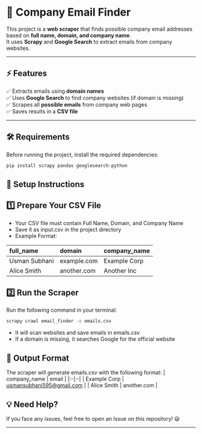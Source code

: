 # 📧 Company Email Finder

This project is a **web scraper** that finds possible company email addresses based on **full name, domain, and company name**.  
It uses **Scrapy** and **Google Search** to extract emails from company websites.

---

## ⚡ Features
✅ Extracts emails using **domain names**  
✅ Uses **Google Search** to find company websites (if domain is missing)  
✅ Scrapes all **possible emails** from company web pages  
✅ Saves results in a **CSV file**  

---

## 🛠 Requirements

Before running the project, install the required dependencies:

```bash
pip install scrapy pandas googlesearch-python
```

 ## 📂 Setup Instructions
 ## 1️⃣ Prepare Your CSV File
 - Your CSV file must contain Full Name, Domain, and Company Name
 - Save it as input.csv in the project directory
 - Example Format:
   
| full_name   |  domain       | company_name   |
|:-|:-|:-|
| Usman Subhani   | example.com | Example Corp  |
| Alice Smith | another.com | Another Inc   |

## 2️⃣ Run the Scraper
Run the following command in your terminal:
```bash
scrapy crawl email_finder -o emails.csv

```
- It will scan websites and save emails in emails.csv
- If a domain is missing, it searches Google for the official website

## 📌 Output Format
The scraper will generate emails.csv with the following format:
| company_name   |  email |
|:-|:-|
| Example Corp   | usmansubhani595@gmail.com |
| Alice Smith | another.com | 

## 💡 Need Help?
If you face any issues, feel free to open an Issue on this repository! 😃

---
 

